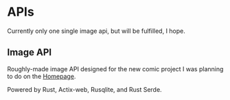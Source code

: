 # APIs
Currently only one single image api, but will be fulfilled, I hope.


## Image API
Roughly-made image API designed for the new comic project I was planning to do on the [Homepage](https://axcwg.github.io/).

Powered by Rust, Actix-web, Rusqlite, and Rust Serde. 